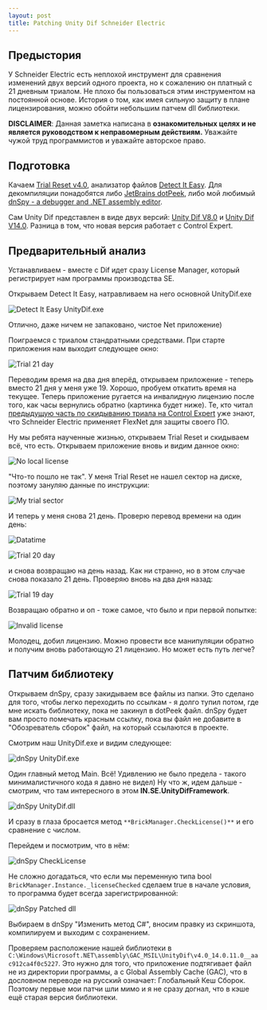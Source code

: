 ```yaml
---
layout: post
title: Patching Unity Dif Schneider Electric
---
```


## Предыстория

У Schneider Electric есть неплохой инструмент для сравнения изменений двух версий одного проекта, но к сожалению он платный с 21 дневным триалом. Не плохо бы пользоваться этим инструментом на постоянной основе. История о том, как имея сильную защиту в плане лицензирования, можно обойти небольшим патчем dll библиотеки.

**DISCLAIMER**: Данная заметка написана в **ознакомительных целях и не является руководством к неправомерным действиям.** Уважайте чужой труд программистов и уважайте авторское право.

## Подготовка

Качаем [Trial Reset v4.0](https://www.manhunter.ru/underground/89_programmi_dlya_udaleniya_trialnih_klyuchey.html), анализатор файлов [Detect It Easy](https://github.com/horsicq/DIE-engine/releases). Для декомпиляции понадобятся либо [JetBrains dotPeek](https://www.jetbrains.com/decompiler/), либо мой любимый [dnSpy - a debugger and .NET assembly editor](https://github.com/dnSpy/dnSpy).

Сам Unity Dif представлен в виде двух версий: [Unity Dif V8.0](https://www.se.com/ww/en/download/document/Unity%20Dif%20V8.0/) и [Unity Dif V14.0](https://www.se.com/ww/en/download/document/Unity_Dif_V140/). Разница в том, что новая версия работает с Control Expert.

## Предварительный анализ

Устанавливаем - вместе с Dif идет сразу License Manager, который регистрирует нам программы производства SE.

Открываем Detect It Easy, натравливаем на него основной UnityDif.exe

![Detect It Easy UnityDif.exe](/assets/images/unity/dif/difexe.png "Detect It Easy UnityDif.exe")

Отлично, даже ничем не запаковано, чистое Net приложение) 

Поиграемся с триалом стандратными средствами. При старте приложения нам выходит следующее окно:

![Trial 21 day](/assets/images/unity/dif/trial21day.png "Trial 21 day")

Переводим время на два дня вперёд, открываем приложение - теперь вместо 21 дня у меня уже 19. Хорошо, пробуем откатить время на текущее. Теперь приложение ругается на инвалидную лицензию после того, как часы вернулись обратно (картинка будет ниже). Те, кто читал [предыдущую часть по скидыванию триала на Control Expert](https://olegbezverhii.github.io/2022/03/20/Trial/) уже знают, что Schneider Electric применяет FlexNet для защиты своего ПО.

Ну мы ребята наученные жизнью, открываем Trial Reset и скидываем всё, что есть. Открываем приложение вновь и видим данное окно:

![No local license](/assets/images/unity/dif/nokey.png "No local license")

"Что-то пошло не так". У меня Trial Reset не нашел сектор на диске, поэтому зануляю данные по инструкции:

![My trial sector](/assets/images/unity/dif/mytrial.png "My trial sector")

И теперь у меня снова 21 день. Проверю перевод времени на один день:

![Datatime](/assets/images/unity/dif/datetime.png "Datatime")

![Trial 20 day](/assets/images/unity/dif/20day.png "Trial 20 day")

и снова возвращаю на день назад. Как ни странно, но в этом случае снова показало 21 день.
Проверяю вновь на два дня назад:

![Trial 19 day](/assets/images/unity/dif/19day.png "Trial 19 day")

Возвращаю обратно и оп - тоже самое, что было и при первой попытке:

![Invalid license](/assets/images/unity/dif/invalidlicense.png "Invalid license")

Молодец, добил лицензию. Можно провести все манипуляции обратно и получим вновь работающую 21 лицензию. Но может есть путь легче?

## Патчим библиотеку

Открываем dnSpy, сразу закидываем все файлы из папки. Это сделано для того, чтобы легко переходить по ссылкам - я долго тупил потом, где мне искать библиотеку, пока не закинул в dotPeek файл. dnSpy будет вам просто помечать красным ссылку, пока вы файл не добавите в "Обозреватель сборок" файл, на который ссылаются в проекте.

Смотрим наш UnityDif.exe и видим следующее:

![dnSpy UnityDif.exe](/assets/images/unity/dif/unitydifapp.png "dnSpy UnityDif.exe")

Один главный метод Main. Всё! Удивлению не было предела - такого минималистичного кода я давно не видел) Ну что ж, идем дальше - смотрим, что там интересного в этом **IN.SE.UnityDifFramework**.

![dnSpy UnityDif.dll](/assets/images/unity/dif/unitydifdll.png "dnSpy UnityDif.dll")

И сразу в глаза бросается метод `**BrickManager.CheckLicense()**` и его сравнение с числом. 

Перейдем и посмотрим, что в нём:

![dnSpy CheckLicense](/assets/images/unity/dif/checklicense.png "dnSpy CheckLicense")

Не сложно догадаться, что если мы переменную типа bool ``BrickManager.Instance._licenseChecked`` сделаем true в начале условия, то программа будет всегда зарегистрированной:

![dnSpy Patched dll](/assets/images/unity/dif/patcheddll.png "dnSpy Patched dll")

Выбираем в dnSpy "Изменить метод C#", вносим правку из скриншота, компилируем и выходим с сохранением.

Проверяем расположение нашей библиотеки в `C:\Windows\Microsoft.NET\assembly\GAC_MSIL\UnityDif\v4.0_14.0.11.0__aac912ca4f0c5227`. Это нужно для того, что приложение подтягивает файл не из директории программы, а с Global Assembly Cache (GAC), что в дословном переводе на русский означает: Глобальный Кеш Сборок. Поэтому первые мои патчи шли мимо и я не сразу догнал, что в кэше ещё старая версия библиотеки.
